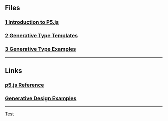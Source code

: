 ## Files

### [1 Introduction to P5.js](documents/1_Introduction_to_p5js.pdf)

### [2 Generative Type Templates](documents/2_Templates.zip)

### [3 Generative Type Examples](documents/3_Examples.zip)

---

## Links

### [p5.js Reference](https://p5js.org/reference/)

### [Generative Design Examples](http://www.generative-gestaltung.de/2/)

---

[Test](test/index.html)